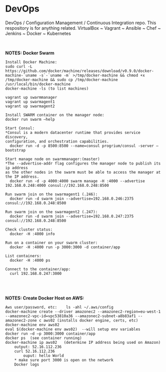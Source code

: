 # DevOps
DevOps / Configuration Management / Continuous Integration repo.  This respository is for anything related.  VirtualBox ~ Vagrant ~ Ansible ~ Chef ~ Jenkins ~ Docker ~ Kubernetes

<br/>

<b>NOTES: Docker Swarm</b>

	
	Install Docker Machine:
	sudo curl -L https://github.com/docker/machine/releases/download/v0.9.0/docker-machine-`uname -s`-`uname -m` >/tmp/docker-machine && chmod +x /tmp/docker-machine && sudo cp /tmp/docker-machine /usr/local/bin/docker-machine
	docker-machine -ls (to list machines)
	
	vagrant up swarmmanager
	vagrant up swarmagent1
	vagrant up swarmagent2
	
	Install SWARM container on the manager node:
	docker run swarm –help
	
	Start Consul:
	*Consul is a modern datacenter runtime that provides service discovery, 
	configuration, and orchestration capabilities.
	  docker run -d -p 8500:8500 --name=consul progrium/consul -server –bootstrap
	
	Start manage node on swarmmanager:(master)
	*The --advertise-addr flag configures the manager node to publish its ip address 
	as the other nodes in the swarm must be able to access the manager at the IP address.
	  docker run -d -p 4000:4000 swarm manage -H :4000 --advertise 192.168.0.248:4000 consul://192.168.0.248:8500
	
	Run swarm join on the swarmagent1 (.246):
	  docker run -d swarm join --advertise=192.168.0.246:2375 consul://192.168.0.248:8500
	
	Run swarm join on the swarmagent2 (.247):
	  docker run -d swarm join --advertise=192.168.0.247:2375 consul://192.168.0.248:8500
	
	Check cluster status:
	  docker -H :4000 info
	
	Run on a container on your swarm cluster:
	  docker -H :4000 run -p 3000:3000 -d container/app
	
	List containers:
	  docker -H :4000 ps
	
	Connect to the container/app:
	  curl 192.168.0.247:3000

<br/>
<br/>

<b>NOTES: Create Docker Host on AWS:</b>

	Aws user/password, etc:    ls -ahl ~/.aws/config
	docker-machine create --driver amazonec2 --amazonec2-region=eu-west-1 --amazonec2-vpc-id=vpc53810a36 --amazonec2-subnet-a8b83af1 --amazonec2-zone c aws02 (installs docker engine, certs, etc)
	docker-machine env aws02
	eval $(docker-machine env aws02)  --will setup env variables
	docker run –d –p 3000:3000 container/app
	docker ps  (see container running)
	docker-machine ip aws02   (determine IP address being used on Amazon)
		output: 52.16.112.236
		curl 52.16.112.236
			ouput: hello World
		* make sure port 3000 is open on the network
		Docker logs
   
   
   
